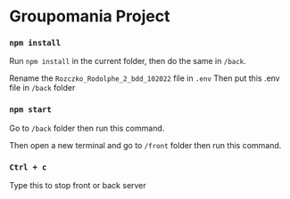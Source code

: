 # Groupomania Project

### `npm install`

Run `npm install` in the current folder,
then do the same in `/back`.

Rename the `Rozczko_Rodolphe_2_bdd_102022` file in `.env`
Then put this .env file in `/back` folder

### `npm start`

Go to `/back` folder then run this command.

Then open a new terminal and go to `/front` folder then run this command.

### `Ctrl + c`

Type this to stop front or back server